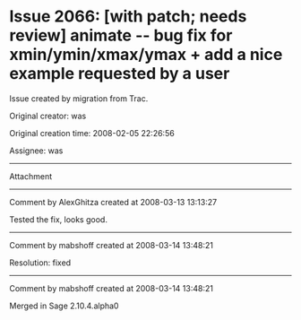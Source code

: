 # Issue 2066: [with patch; needs review] animate -- bug fix for xmin/ymin/xmax/ymax + add a nice example requested by a user

Issue created by migration from Trac.

Original creator: was

Original creation time: 2008-02-05 22:26:56

Assignee: was




---

Attachment


---

Comment by AlexGhitza created at 2008-03-13 13:13:27

Tested the fix, looks good.


---

Comment by mabshoff created at 2008-03-14 13:48:21

Resolution: fixed


---

Comment by mabshoff created at 2008-03-14 13:48:21

Merged in Sage 2.10.4.alpha0
